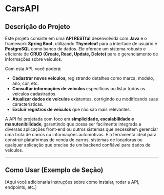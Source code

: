 # CarsAPI

## Descrição do Projeto

Este projeto consiste em uma **API RESTful** desenvolvida com **Java** e o framework **Spring Boot**, utilizando **Thymeleaf** para a interface de usuário e **PostgreSQL** como banco de dados. Ele oferece um sistema robusto e eficiente de **CRUD (Create, Read, Update, Delete)** para o gerenciamento de informações sobre veículos.

Com esta API, você poderá:

* **Cadastrar novos veículos**, registrando detalhes como marca, modelo, ano, cor, etc.
* **Consultar informações de veículos** específicos ou listar todos os veículos cadastrados.
* **Atualizar dados de veículos** existentes, corrigindo ou modificando suas características.
* **Excluir registros de veículos** que não são mais relevantes.

A API foi projetada com foco em **simplicidade, escalabilidade e manutenibilidade**, garantindo que possa ser facilmente integrada a diversas aplicações front-end ou outros sistemas que necessitem gerenciar uma frota de carros ou informações automotivas. É a ferramenta ideal para construir plataformas de venda de carros, sistemas de locadoras ou qualquer aplicação que precise de um backend confiável para dados de veículos.

---

## Como Usar (Exemplo de Seção)
[Aqui você adicionaria instruções sobre como instalar, rodar a API, endpoints, etc.]
